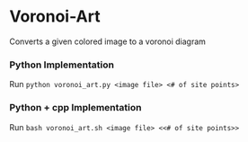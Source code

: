 # Voronoi-Art
Converts a given colored image to a voronoi diagram

### Python Implementation
Run `python voronoi_art.py <image file> <# of site points>`

### Python + cpp Implementation
Run `bash voronoi_art.sh <image file> <<# of site points>>`
